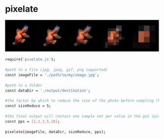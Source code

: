 # pixelate
![Example of a pixelated image.](./example/pixelate_example.png "Pixelated Goldfish")

```sh
require('pixelate.js');

#path to a file (jpg, jpeg, gif, png supported)
const imageFile = './path/to/my/image.jpg';

#path to a folder
const dataDir = './output/destination';

#the factor by which to reduce the size of the photo before sampling (higher number -> faster processing; fewer samples)
const sizeReduce = 5;

#the final output will contain one sample set per value in the pps (pixels-per-sample) array (higher pps -> faster processing; fewer samples)
const pps = [1,2,3,5,10];

pixelate(imageFile, dataDir, sizeReduce, pps);
```

